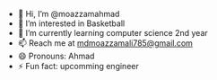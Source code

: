- 👋 Hi, I’m @moazzamahmad
- 👀 I’m interested in Basketball
- 🌱 I’m currently learning computer science 2nd year
- 📫 Reach me at mdmoazzamali785@gmail.com
- 😄 Pronouns: Ahmad
- ⚡ Fun fact: upcomming engineer

<!---
moazzamahmad/moazzamahmad is a ✨ special ✨ repository because its `README.md` (this file) appears on your GitHub profile.
You can click the Preview link to take a look at your changes.
--->
